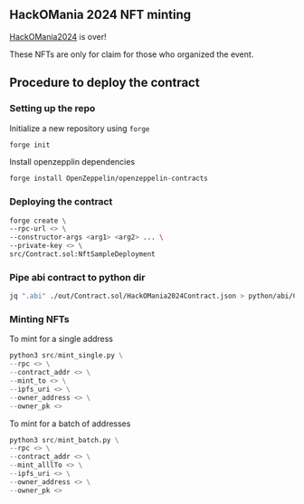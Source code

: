 ## HackOMania 2024 NFT minting
[HackOMania2024](https://hackomania.geekshacking.com/) is over! 

These NFTs are only for claim for those who organized the event. 

## Procedure to deploy the contract
### Setting up the repo
Initialize a new repository using `forge`
```bash
forge init
```

Install openzepplin dependencies

```bash
forge install OpenZeppelin/openzeppelin-contracts
```

### Deploying the contract
```bash
forge create \
--rpc-url <> \
--constructor-args <arg1> <arg2> ... \
--private-key <> \
src/Contract.sol:NftSampleDeployment
```

### Pipe abi contract to python dir
```bash
jq ".abi" ./out/Contract.sol/HackOMania2024Contract.json > python/abi/Contract.abi
```

### Minting NFTs 
To mint for a single address
```python
python3 src/mint_single.py \
--rpc <> \
--contract_addr <> \
--mint_to <> \
--ipfs_uri <> \
--owner_address <> \
--owner_pk <>
```

To mint for a batch of addresses
```python
python3 src/mint_batch.py \
--rpc <> \
--contract_addr <> \
--mint_alllTo <> \
--ipfs_uri <> \
--owner_address <> \
--owner_pk <>
```